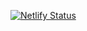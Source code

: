 [![Netlify Status](https://api.netlify.com/api/v1/badges/f57640a6-601f-420c-a792-e236106a2605/deploy-status)](https://app.netlify.com/sites/blogb/deploys)
